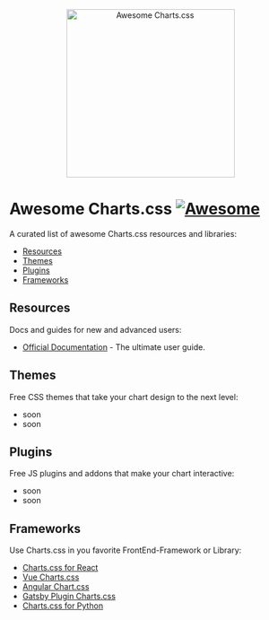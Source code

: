 <div align="center">
    <img width="300" src="https://chartscss.org/assets/img/logo-animation.svg" alt="Awesome Charts.css">
</div>

# Awesome Charts.css [![Awesome](https://cdn.rawgit.com/sindresorhus/awesome/d7305f38d29fed78fa85652e3a63e154dd8e8829/media/badge.svg)](https://github.com/sindresorhus/awesome)

A curated list of awesome Charts.css resources and libraries:

- [Resources](#resources)
- [Themes](#themes)
- [Plugins](#plugins)
- [Frameworks](#frameworks)

## Resources

Docs and guides for new and advanced users:

- [Official Documentation](https://chartscss.org/docs/) - The ultimate user guide.

## Themes

Free CSS themes that take your chart design to the next level:

* soon
* soon

## Plugins

Free JS plugins and addons that make your chart interactive:

* soon
* soon

## Frameworks

Use Charts.css in you favorite FrontEnd-Framework or Library:

* [Charts.css for React](https://github.com/hollanddd/charts-css-react)
* [Vue Charts.css](https://github.com/Vue-Charts-CSS/vue.charts.css)
* [Angular Chart.css](https://github.com/karlgodtliebsen/chart-css-angular)
* [Gatsby Plugin Charts.css](https://github.com/PaulieScanlon/gatsby-plugin-charts-css)
* [Charts.css for Python](https://github.com/rayluo/charts.css.py)

